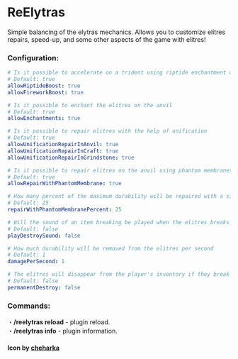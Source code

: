 # ReElytras
Simple balancing of the elytras mechanics. Allows you to customize elitres repairs, speed-up, and some other aspects of the game with elitres!
<br>
### Configuration:
```yaml
# Is it possible to accelerate on a trident using riptide enchantment or fireworks
# Default: true
allowRiptideBoost: true
allowFireworkBoost: true

# Is it possible to enchant the elitres on the anvil
# Default: true
allowEnchantments: true

# Is it possible to repair elitres with the help of unification
# Default: true
allowUnificationRepairInAnvil: true
allowUnificationRepairInCraft: true
allowUnificationRepairInGrindstone: true

# Is it possible to repair elitres on the anvil using phantom membranes
# Default: true
allowRepairWithPhantomMembrane: true

# How many percent of the maximum durability will be repaired with a single phantom membrane
# Default: 25
repairWithPhantomMembranePercent: 25

# Will the sound of an item breaking be played when the elitres breaks
# Default: false
playDestroySound: false

# How much durability will be removed from the elitres per second
# Default: 1
damagePerSecond: 1

# The elitres will disappear from the player's inventory if they break down
# Default: false
permanentDestroy: false
```

### Commands:
・**/reelytras reload** - plugin reload.<br>
・**/reelytras info** - plugin information.<br>

#### Icon by [cheharka](https://purcat.monster/)
